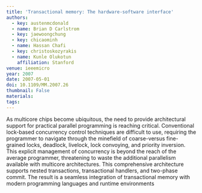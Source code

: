 ```yaml
---
title: 'Transactional memory: The hardware-software interface'
authors:
  - key: austenmcdonald
  - name: Brian D Carlstrom
  - key: jaewoongchung
  - key: chicaominh
  - name: Hassan Chafi
  - key: christoskozyrakis
  - name: Kunle Olukotun
    affiliation: Stanford
venue: ieeemicro
year: 2007
date: 2007-05-01
doi: 10.1109/MM.2007.26
thumbnail: False
materials:
tags:
---
```

As multicore chips become ubiquitous, the need to provide architectural support for practical parallel programming is reaching critical. Conventional lock-based concurrency control techniques are difficult to use, requiring the programmer to navigate through the minefield of coarse-versus fine-grained locks, deadlock, livelock, lock convoying, and priority inversion. This explicit management of concurrency is beyond the reach of the average programmer, threatening to waste the additional parallelism available with multicore architectures. This comprehensive architecture supports nested transactions, transactional handlers, and two-phase commit. The result is a seamless integration of transactional memory with modern programming languages and runtime environments
